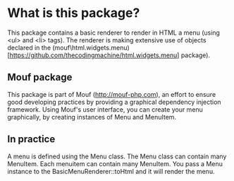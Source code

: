 What is this package?
=====================

This package contains a basic renderer to render in HTML a menu (using &lt;ul&gt; and &lt;li&gt; tags).
The renderer is making extensive use of objects declared in the (mouf\html.widgets.menu)[https://github.com/thecodingmachine/html.widgets.menu] package).

Mouf package
------------

This package is part of Mouf (http://mouf-php.com), an effort to ensure good developing practices by providing a graphical dependency injection framework.
Using Mouf's user interface, you can create your menu graphically, by creating instances of Menu and MenuItem.

In practice
-----------

A menu is defined using the Menu class.
The Menu class can contain many MenuItem. Each menuitem can contain many MenuItem.
You pass a Menu instance to the BasicMenuRenderer::toHtml and it will render the menu. 
